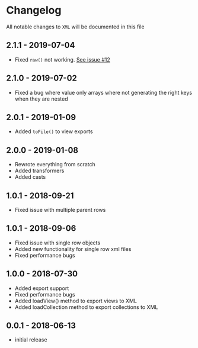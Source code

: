 # Changelog

All notable changes to `XML` will be documented in this file

## 2.1.1 - 2019-07-04

- Fixed `raw()` not working. [See issue #12](https://github.com/ACFBentveld/XML/issues/12)

## 2.1.0 - 2019-07-02

- Fixed a bug where value only arrays where not generating the right keys when they are nested

## 2.0.1 - 2019-01-09

- Added `toFile()` to view exports

## 2.0.0 - 2019-01-08

- Rewrote everything from scratch
- Added transformers
- Added casts


## 1.0.1 - 2018-09-21

- Fixed issue with multiple parent rows

## 1.0.1 - 2018-09-06

- Fixed issue with single row objects
- Added new functionality for single row xml files
- Fixed performance bugs

## 1.0.0 - 2018-07-30

- Added export support
- Fixed performance bugs
- Added loadView() method to export views to XML
- Added loadCollection method to export collections to XML



## 0.0.1 - 2018-06-13

- initial release
